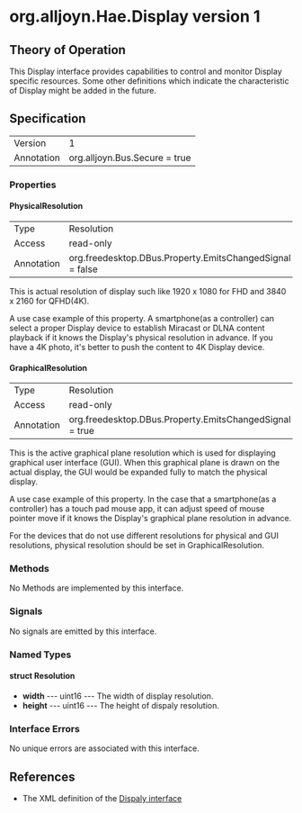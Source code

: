 # org.alljoyn.Hae.Display version 1

## Theory of Operation

This Display interface provides capabilities to control and monitor Display
specific resources. Some other definitions which indicate the characteristic
of Display might be added in the future.

## Specification

|            |                                                                |
|------------|----------------------------------------------------------------|
| Version    | 1                                                              |
| Annotation | org.alljoyn.Bus.Secure = true                                  |

### Properties

#### PhysicalResolution

|            |                                                                |
|------------|----------------------------------------------------------------|
| Type       | Resolution                                                     |
| Access     | read-only                                                      |
| Annotation | org.freedesktop.DBus.Property.EmitsChangedSignal = false       |

This is actual resolution of display such like 1920 x 1080 for FHD and
3840 x 2160 for QFHD(4K).

A use case example of this property.
A smartphone(as a controller) can select a proper Display device to establish
Miracast or DLNA content playback if it knows the Display's physical resolution
in advance. If you have a 4K photo, it's better to push the content to 4K
Display device.

#### GraphicalResolution

|            |                                                                |
|------------|----------------------------------------------------------------|
| Type       | Resolution                                                     |
| Access     | read-only                                                      |
| Annotation | org.freedesktop.DBus.Property.EmitsChangedSignal = true        |

This is the active graphical plane resolution which is used for displaying
graphical user interface (GUI). When this graphical plane is drawn on the
actual display, the GUI would be expanded fully to match the physical display.

A use case example of this property.
In the case that a smartphone(as a controller) has a touch pad mouse app,
it can adjust speed of mouse pointer move if it knows the Display's graphical
plane resolution in advance.

For the devices that do not use different resolutions for physical and GUI
resolutions, physical resolution should be set in GraphicalResolution.


### Methods

No Methods are implemented by this interface.

### Signals

No signals are emitted by this interface.

### Named Types

#### struct Resolution

 * **width** --- uint16 --- The width of display resolution.
 * **height** --- uint16 --- The height of dispaly resolution.

### Interface Errors

No unique errors are associated with this interface.

## References

  * The XML definition of the [Dispaly interface](org.alljoyn.Hae.Display-v1.xml)
